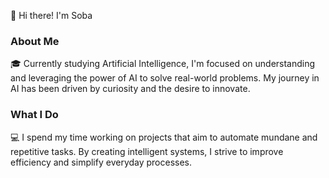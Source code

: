 👋 Hi there! I'm Soba

### About Me
🎓 Currently studying Artificial Intelligence, I'm focused on understanding and leveraging the power of AI to solve real-world problems. My journey in AI has been driven by curiosity and the desire to innovate.

### What I Do
💻 I spend my time working on projects that aim to automate mundane and repetitive tasks. By creating intelligent systems, I strive to improve efficiency and simplify everyday processes.
